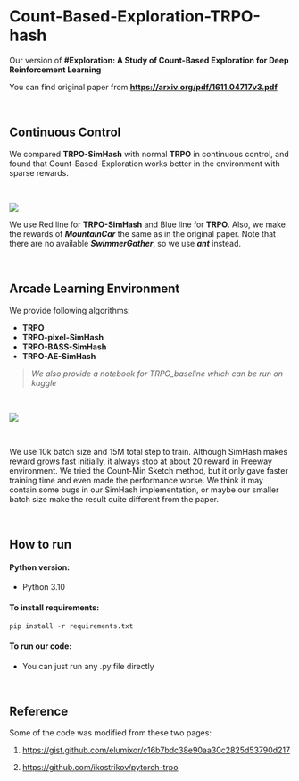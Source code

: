 # Count-Based-Exploration-TRPO-hash
Our version of **#Exploration: A Study of Count-Based Exploration for Deep Reinforcement Learning**

You can find original paper from **https://arxiv.org/pdf/1611.04717v3.pdf**

<br>

## Continuous Control
We compared **TRPO-SimHash** with normal **TRPO** in continuous control, and found that Count-Based-Exploration works better in the environment with sparse rewards.

<br>

![](https://cdn.discordapp.com/attachments/967620602997387374/1114129484052971572/image.png)

We use Red line for **TRPO-SimHash** and Blue line for **TRPO**. Also, we make the rewards of ***MountainCar*** the same as in the original paper. Note that there are no available ***SwimmerGather***, so we use ***ant*** instead. 

<br>

## Arcade Learning Environment
We provide following algorithms:
- **TRPO**
- **TRPO-pixel-SimHash**
- **TRPO-BASS-SimHash**
- **TRPO-AE-SimHash**

> *We also provide a notebook for TRPO_baseline which can be run on kaggle*

<br>

![](https://cdn.discordapp.com/attachments/855385710084751373/1118865662425710642/image.png)

<br>

We use 10k batch size and 15M total step to train. Although SimHash makes reward grows fast initially, it always stop at about 20 reward in Freeway environment. We tried the Count-Min Sketch method, but it only gave faster training time and even made the performance worse. We think it may contain some bugs in our SimHash implementation, or maybe our smaller batch size make the result quite different from the paper.

<br>

## How to run

#### Python version:
- Python 3.10

#### To install requirements:
    pip install -r requirements.txt

#### To run our code:
- You can just run any .py file directly

<br>

## Reference

Some of the code was modified from these two pages:

1. https://gist.github.com/elumixor/c16b7bdc38e90aa30c2825d53790d217

2. https://github.com/ikostrikov/pytorch-trpo
